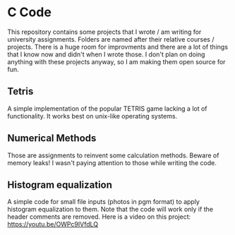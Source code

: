 # C Code
This repository contains some projects that I wrote / am writing for university assignments. Folders are named after their relative courses / projects. There is a huge room for improvments and there are a lot of things that I know now and didn't when I wrote those. I don't plan on doing anything with these projects anyway, so I am making them open source for fun.

## Tetris
A simple implementation of the popular TETRIS game lacking a lot of functionality. It works best on unix-like operating systems.

## Numerical Methods
Those are assignments to reinvent some calculation methods. Beware of memory leaks! I wasn't paying attention to those while writing the code.

## Histogram equalization
A simple code for small file inputs (photos in pgm format) to apply histogram equalization to them. Note that the code will work only if the header comments are removed.
Here is a video on this project: https://youtu.be/OWPc9IVfdLQ
